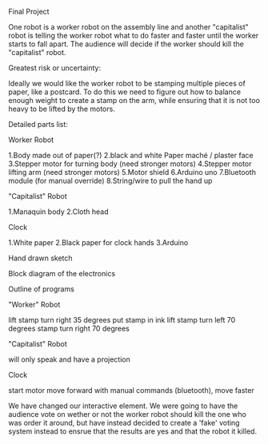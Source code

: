 Final Project

One robot is a worker robot on the assembly line and another "capitalist" robot is telling the worker robot what to do
faster and faster until the worker starts to fall apart. The audience will decide if the worker should kill the "capitalist"
robot.

Greatest risk or uncertainty:

Ideally we would like the worker robot to be stamping multiple pieces of paper, like a postcard. 
To do this we need to figure out how to balance enough weight to create a stamp on the arm, while ensuring that 
it is not too heavy to be lifted by the motors.

Detailed parts list:

Worker Robot

1.Body made out of paper(?) 
2.black and white Paper maché / plaster face 
3.Stepper motor for turning body (need stronger motors) 
4.Stepper motor lifting arm (need stronger motors) 
5.Motor shield 6.Arduino uno 
7.Bluetooth module (for manual override) 
8.String/wire to pull the hand up

"Capitalist" Robot

1.Manaquin body 
2.Cloth head

Clock

1.White paper 
2.Black paper for clock hands 
3.Arduino

Hand drawn sketch

Block diagram of the electronics

Outline of programs

"Worker" Robot

lift stamp 
turn right 35 degrees 
put stamp in ink 
lift stamp 
turn left 70 degrees 
stamp 
turn right 70 degrees

"Capitalist" Robot

will only speak and have a projection

Clock

start motor 
move forward with manual commands (bluetooth),
move faster

We have changed our interactive element. We were going to have the audience vote on wether or not the worker robot should 
kill the one who was order it around, but have instead decided to create a 'fake' voting system instead to ensrue that 
the results are yes and that the robot it killed.
